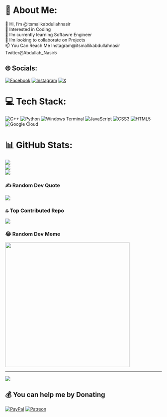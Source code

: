 # 💫 About Me:
👋 Hi, I’m @itsmalikabdullahnasir<br>👀 Interested in Coding<br>🌱 I’m currently learning Softawre Engineer<br>💞️ I’m looking to collaborate on Projects<br>📫 You Can Reach Me Instagram@itsmallikabdullahnasir<br>       Twitter@Abdullah_Nasir5


## 🌐 Socials:
[![Facebook](https://img.shields.io/badge/Facebook-%231877F2.svg?logo=Facebook&logoColor=white)](https://facebook.com/AbdullahNasir4) [![Instagram](https://img.shields.io/badge/Instagram-%23E4405F.svg?logo=Instagram&logoColor=white)](https://instagram.com/itsmalikabdullahnasir) [![X](https://img.shields.io/badge/X-black.svg?logo=X&logoColor=white)](https://x.com/Abdullah_Nasir5) 

# 💻 Tech Stack:
![C++](https://img.shields.io/badge/c++-%2300599C.svg?style=for-the-badge&logo=c%2B%2B&logoColor=white) ![Python](https://img.shields.io/badge/python-3670A0?style=for-the-badge&logo=python&logoColor=ffdd54) ![Windows Terminal](https://img.shields.io/badge/Windows%20Terminal-%234D4D4D.svg?style=for-the-badge&logo=windows-terminal&logoColor=white) ![JavaScript](https://img.shields.io/badge/javascript-%23323330.svg?style=for-the-badge&logo=javascript&logoColor=%23F7DF1E) ![CSS3](https://img.shields.io/badge/css3-%231572B6.svg?style=for-the-badge&logo=css3&logoColor=white) ![HTML5](https://img.shields.io/badge/html5-%23E34F26.svg?style=for-the-badge&logo=html5&logoColor=white) ![Google Cloud](https://img.shields.io/badge/GoogleCloud-%234285F4.svg?style=for-the-badge&logo=google-cloud&logoColor=white)
# 📊 GitHub Stats:
![](https://github-readme-stats.vercel.app/api?username=itsmalikabdullahnasir&theme=radical&hide_border=false&include_all_commits=true&count_private=true)<br/>
![](https://github-readme-streak-stats.herokuapp.com/?user=itsmalikabdullahnasir&theme=radical&hide_border=false)<br/>
![](https://github-readme-stats.vercel.app/api/top-langs/?username=itsmalikabdullahnasir&theme=radical&hide_border=false&include_all_commits=true&count_private=true&layout=compact)

### ✍️ Random Dev Quote
![](https://quotes-github-readme.vercel.app/api?type=horizontal&theme=radical)

### 🔝 Top Contributed Repo
![](https://github-contributor-stats.vercel.app/api?username=itsmalikabdullahnasir&limit=5&theme=dark&combine_all_yearly_contributions=true)

### 😂 Random Dev Meme
<img src='https://randommeme-five.vercel.app/' style="height: 400px;"/>

---
[![](https://visitcount.itsvg.in/api?id=itsmalikabdullahnasir&icon=0&color=0)](https://visitcount.itsvg.in)

  ## 💰 You can help me by Donating
  [![PayPal](https://img.shields.io/badge/PayPal-00457C?style=for-the-badge&logo=paypal&logoColor=white)](https://paypal.me/itsmalikabdullahnasir) [![Patreon](https://img.shields.io/badge/Patreon-F96854?style=for-the-badge&logo=patreon&logoColor=white)](https://patreon.com/malikabdullahnasir5@gmail.com) 

  
<!-- Proudly created with GPRM ( https://gprm.itsvg.in ) -->
